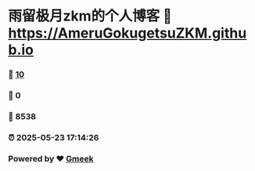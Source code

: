 # 雨留极月zkm的个人博客 :link: https://AmeruGokugetsuZKM.github.io 
### :page_facing_up: [10](https://AmeruGokugetsuZKM.github.io/tag.html) 
### :speech_balloon: 0 
### :hibiscus: 8538 
### :alarm_clock: 2025-05-23 17:14:26 
### Powered by :heart: [Gmeek](https://github.com/Meekdai/Gmeek)

